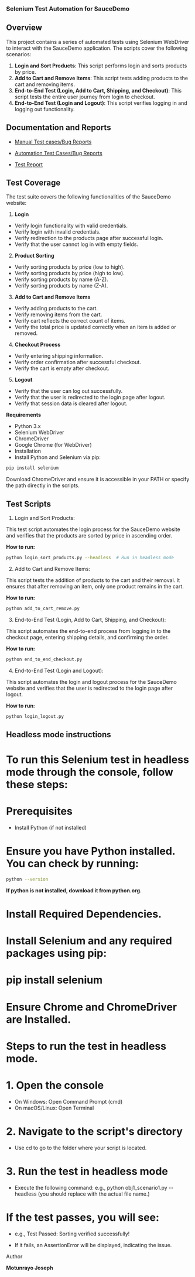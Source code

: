 ### Selenium Test Automation for SauceDemo

## Overview
This project contains a series of automated tests using Selenium WebDriver to interact with the SauceDemo application. The scripts cover the following scenarios:

1. **Login and Sort Products**: This script performs login and sorts products by price.
2. **Add to Cart and Remove Items**: This script tests adding products to the cart and removing items.
3. **End-to-End Test (Login, Add to Cart, Shipping, and Checkout)**: This script tests the entire user journey from login to checkout.
4. **End-to-End Test (Login and Logout)**: This script verifies logging in and logging out functionality.

## Documentation and Reports

- [Manual Test cases/Bug Reports](https://docs.google.com/spreadsheets/d/1BBfHc9QDRFo4FEbQ5YbqyA8LUGy4udS0DXHnpLA0sFg/edit?gid=1629745064#gid=1629745064)

- [Automation Test Cases/Bug Reports](https://docs.google.com/spreadsheets/d/1IKDhQWKng5LtuXNTvAxaXQNKsYYi9WTOmlwAxm4CRpk/edit?gid=1629745064#gid=1629745064)

- [Test Report](https://docs.google.com/document/d/1ZJFGSeQVNEcTtbmf7CP6O0I-25I6zcNyUPIH4V2q8Xs/edit?tab=t.0)

## Test Coverage
The test suite covers the following functionalities of the SauceDemo website:

1. **Login**
- Verify login functionality with valid credentials.
- Verify login with invalid credentials.
- Verify redirection to the products page after successful login.
- Verify that the user cannot log in with empty fields.

2. **Product Sorting**
- Verify sorting products by price (low to high).
- Verify sorting products by price (high to low).
- Verify sorting products by name (A-Z).
- Verify sorting products by name (Z-A).

3. **Add to Cart and Remove Items**
- Verify adding products to the cart.
- Verify removing items from the cart.
- Verify cart reflects the correct count of items.
- Verify the total price is updated correctly when an item is added or removed.

4. **Checkout Process**
- Verify entering shipping information.
- Verify order confirmation after successful checkout.
- Verify the cart is empty after checkout.

5. **Logout**
- Verify that the user can log out successfully.
- Verify that the user is redirected to the login page after logout.
- Verify that session data is cleared after logout.

**Requirements**
- Python 3.x
- Selenium WebDriver
- ChromeDriver
- Google Chrome (for WebDriver)
- Installation
- Install Python and Selenium via pip:

```bash
pip install selenium
```
<Note>
Download ChromeDriver and ensure it is accessible in your PATH or specify the path directly in the scripts.
</Note>

## Test Scripts

1. Login and Sort Products:

This test script automates the login process for the SauceDemo website and verifies that 
the products are sorted by price in ascending order.

**How to run:**

```bash
python login_sort_products.py --headless  # Run in headless mode
```

2. Add to Cart and Remove Items:

This script tests the addition of products to the cart and their removal. It ensures that after removing an item, 
only one product remains in the cart.

**How to run:**

```bash
python add_to_cart_remove.py
```

3. End-to-End Test (Login, Add to Cart, Shipping, and Checkout):

This script automates the end-to-end process from logging in to the checkout page, entering shipping details, and confirming the order.

**How to run:**

```bash
python end_to_end_checkout.py
```

4. End-to-End Test (Login and Logout):

This script automates the login and logout process for the SauceDemo website and verifies that the user is redirected to the login page after logout.

**How to run:**

```bash
python login_logout.py
```


## Headless mode instructions

# To run this Selenium test in headless mode through the console, follow these steps:

# Prerequisites
- Install Python (if not installed)

# Ensure you have Python installed. You can check by running:

```bash
python --version
```
**If python is not installed, download it from python.org.**

# Install Required Dependencies.

# Install Selenium and any required packages using pip:

# pip install selenium
# Ensure Chrome and ChromeDriver are Installed.

# Steps to run the test in headless mode.

# 1. Open the console
- On Windows: Open Command Prompt (cmd)
- On macOS/Linux: Open Terminal

# 2. Navigate to the script's directory
- Use cd to go to the folder where your script is located.

# 3. Run the test in headless mode
- Execute the following command:
 e.g., python obj1_scenario1.py --headless (you should replace with the actual file name.)

# If the test passes, you will see:
- e.g., Test Passed: Sorting verified successfully!

- If it fails, an AssertionError will be displayed, indicating the issue.


Author

**Motunrayo Joseph**


